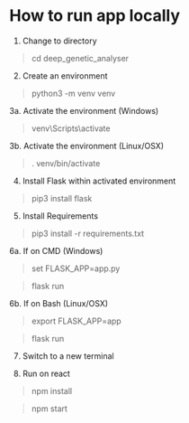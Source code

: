 # How to run app locally
1. Change to directory
> cd deep_genetic_analyser 

2. Create an environment
>python3 -m venv venv

3a. Activate the environment (Windows)
>venv\Scripts\activate

3b. Activate the environment (Linux/OSX)
>. venv/bin/activate

4. Install Flask within activated environment
>pip3 install flask

5. Install Requirements
>pip3 install -r requirements.txt

6a. If on CMD (Windows)
> set FLASK_APP=app.py

> flask run

6b. If on Bash (Linux/OSX)
>export FLASK_APP=app

>flask run

7. Switch to a new terminal

8. Run on react
> npm install

> npm start